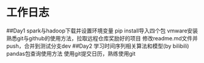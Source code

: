# 工作日志

##Day1
spark与hadoop下载并设置环境变量
pip install导入四个包
vmware安装
熟悉git与github的使用方法，拉取远程仓库奖励好的项目
修改readme.md文件并push，合并到测试分支dev
##Day2
学习时间序列相关算法和模型(by bilibili)
pandas包查询使用方法
使用git提交日历，熟练使用git